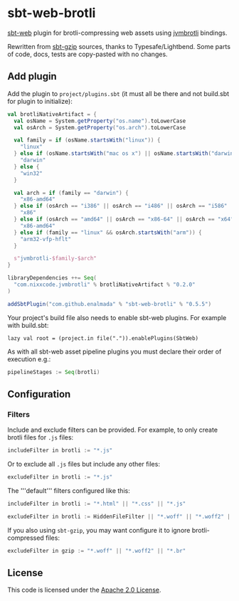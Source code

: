 sbt-web-brotli
==========

[sbt-web] plugin for brotli-compressing web assets using [jvmbrotli] bindings.

Rewritten from [sbt-gzip] sources, thanks to Typesafe/Lightbend.
Some parts of code, docs, tests are copy-pasted with no changes.


Add plugin
----------

Add the plugin to `project/plugins.sbt` (it must all be there and not build.sbt for plugin to initialize):

```scala
val brotliNativeArtifact = {
  val osName = System.getProperty("os.name").toLowerCase
  val osArch = System.getProperty("os.arch").toLowerCase

  val family = if (osName.startsWith("linux")) {
    "linux"
  } else if (osName.startsWith("mac os x") || osName.startsWith("darwin")) {
    "darwin"
  } else {
    "win32"
  }

  val arch = if (family == "darwin") {
    "x86-amd64"
  } else if (osArch == "i386" || osArch == "i486" || osArch == "i586" || osArch == "i686") {
    "x86"
  } else if (osArch == "amd64" || osArch == "x86-64" || osArch == "x64") {
    "x86-amd64"
  } else if (family == "linux" && osArch.startsWith("arm")) {
    "arm32-vfp-hflt"
  }

  s"jvmbrotli-$family-$arch"
}

libraryDependencies ++= Seq(
  "com.nixxcode.jvmbrotli" % brotliNativeArtifact % "0.2.0"
)

addSbtPlugin("com.github.enalmada" % "sbt-web-brotli" % "0.5.5")
```


Your project's build file also needs to enable sbt-web plugins. For example with build.sbt:

    lazy val root = (project.in file(".")).enablePlugins(SbtWeb)

As with all sbt-web asset pipeline plugins you must declare their order of execution e.g.:

```scala
pipelineStages := Seq(brotli)
```

Configuration
-------------

### Filters

Include and exclude filters can be provided. For example, to only create
brotli files for `.js` files:

```scala
includeFilter in brotli := "*.js"
```

Or to exclude all `.js` files but include any other files:

```scala
excludeFilter in brotli := "*.js"
```

The '''default''' filters configured like this:

```scala
includeFilter in brotli := "*.html" || "*.css" || "*.js"

excludeFilter in brotli := HiddenFileFilter || "*.woff" || "*.woff2" || "*.gz"
```

If you also using `sbt-gzip`, you may want configure it to ignore brotli-compressed files:
```scala
excludeFilter in gzip := "*.woff" || "*.woff2" || "*.br"
```

License
-------

This code is licensed under the [Apache 2.0 License][apache].

[jvmbrotli]: https://github.com/nixxcode/jvm-brotli
[sbt-gzip]: https://github.com/sbt/sbt-gzip
[sbt-web]: https://github.com/sbt/sbt-web
[apache]: http://www.apache.org/licenses/LICENSE-2.0.html
